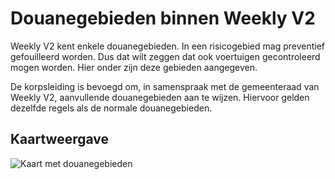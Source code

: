 # Douanegebieden binnen Weekly V2

Weekly V2 kent enkele douanegebieden. In een risicogebied mag preventief gefouilleerd worden. Dus dat wilt zeggen dat ook voertuigen gecontroleerd mogen worden. Hier onder zijn deze gebieden aangegeven.

De korpsleiding is bevoegd om, in samenspraak met de gemeenteraad van Weekly V2, aanvullende douanegebieden aan te wijzen. Hiervoor gelden dezelfde regels als de normale douanegebieden.

## Kaartweergave

![Kaart met douanegebieden](img/douaneGebieden.webp)
